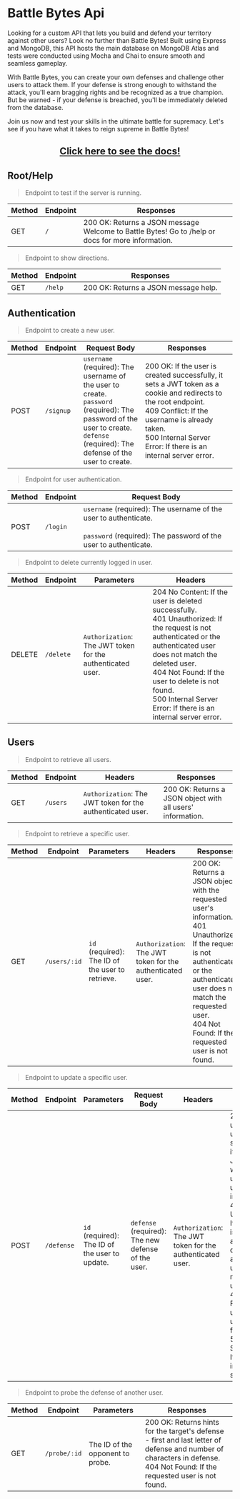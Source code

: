 # Battle Bytes Api

Looking for a custom API that lets you build and defend your territory against other users? Look no further than Battle Bytes! Built using Express and MongoDB, this API hosts the main database on MongoDB Atlas and tests were conducted using Mocha and Chai to ensure smooth and seamless gameplay.

With Battle Bytes, you can create your own defenses and challenge other users to attack them. If your defense is strong enough to withstand the attack, you'll earn bragging rights and be recognized as a true champion. But be warned - if your defense is breached, you'll be immediately deleted from the database.

Join us now and test your skills in the ultimate battle for supremacy. Let's see if you have what it takes to reign supreme in Battle Bytes!

<h2 align="center"><a href="https://andrew32a.github.io/battle-bytes-api/#/">Click here to see the docs!</a></h3>

## Root/Help

> Endpoint to test if the server is running.

| Method | Endpoint | Responses |
|--------|----------|-----------|
| GET | `/` | 200 OK: Returns a JSON message Welcome to Battle Bytes! Go to /help or docs for more information. |

> Endpoint to show directions.

| Method | Endpoint | Responses |
|--------|----------|------------|
| GET | `/help` | 200 OK: Returns a JSON message help. |

## Authentication
> Endpoint to create a new user.

| Method | Endpoint | Request Body | Responses |
|--------|----------|--------------|-----------|
| POST | `/signup` | `username` (required): The username of the user to create.<br>`password` (required): The password of the user to create. <br>`defense` (required): The defense of the user to create.| 200 OK: If the user is created successfully, it sets a JWT token as a cookie and redirects to the root endpoint.<br>409 Conflict: If the username is already taken.<br>500 Internal Server Error: If there is an internal server error. |

> Endpoint for user authentication.

| Method | Endpoint | Request Body |
|--------|----------|--------------|
| POST | `/login` | `username` (required): The username of the user to authenticate.<br><br>`password` (required): The password of the user to authenticate.

> Endpoint to delete currently logged in user.

| Method | Endpoint | Parameters | Headers |
|--------|----------|------------|---------|
| DELETE | `/delete` | `Authorization`: The JWT token for the authenticated user. | 204 No Content: If the user is deleted successfully.<br>401 Unauthorized: If the request is not authenticated or the authenticated user does not match the deleted user.<br>404 Not Found: If the user to delete is not found.<br>500 Internal Server Error: If there is an internal server error. |

## Users

> Endpoint to retrieve all users.

| Method | Endpoint | Headers | Responses |
|--------|----------|---------|-----------|
| GET | `/users` | `Authorization`: The JWT token for the authenticated user. | 200 OK: Returns a JSON object with all users' information. |

> Endpoint to retrieve a specific user.

| Method | Endpoint | Parameters | Headers | Responses |
|--------|----------|------------|---------|-----------|
| GET | `/users/:id` | `id` (required): The ID of the user to retrieve. | `Authorization`: The JWT token for the authenticated user. | 200 OK: Returns a JSON object with the requested user's information.<br>401 Unauthorized: If the request is not authenticated or the authenticated user does not match the requested user.<br>404 Not Found: If the requested user is not found. |

> Endpoint to update a specific user.

| Method | Endpoint | Parameters | Request Body | Headers | Responses |
|--------|----------|------------|--------------|---------|-----------|
| POST | `/defense` | `id` (required): The ID of the user to update. | `defense` (required): The new defense of the user. | `Authorization`: The JWT token for the authenticated user. | 200 OK: If the user is updated successfully, it returns a JSON object with the updated user's information.<br>401 Unauthorized: If the request is not authenticated or the authenticated user does not match the updated user.<br>404 Not Found: If the user to update is not found.<br>500 Internal Server Error: If there is an internal server error. |

> Endpoint to probe the defense of another user.

| Method | Endpoint | Parameters | Responses |
|--------|----------|------------|----------|
| GET | `/probe/:id` | The ID of the opponent to probe. | 200 OK: Returns hints for the target's defense - first and last letter of defense and number of characters in defense.<br>404 Not Found: If the requested user is not found.
